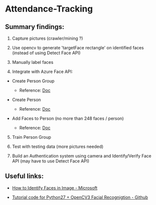 # Attendance-Tracking

## Summary findings:

1. Capture pictures (crawler/mining ?)

2. Use opencv to generate 'targetFace rectangle' on identified faces (instead of using Detect Face API)

3. Manually label faces

4. Integrate with Azure Face API: 

  - Create Person Group
  
  	- Reference: [Doc](https://southeastasia.dev.cognitive.microsoft.com/docs/services/563879b61984550e40cbbe8d/operations/563879b61984550f30395244)
  
  - Create Person
  
  	- Reference: [Doc](https://southeastasia.dev.cognitive.microsoft.com/docs/services/563879b61984550e40cbbe8d/operations/563879b61984550f3039523c)
  
  - Add Faces to Person (no more than 248 faces / person)
  
  	- Reference: [Doc](https://southeastasia.dev.cognitive.microsoft.com/docs/services/563879b61984550e40cbbe8d/operations/563879b61984550f3039523b)

5. Train Person Group

6. Test with testing data (more pictures needed)

7. Build an Authentication system using camera and Identify/Verify Face API (may have to use Detect Face API)

## Useful links:

- [How to Identify Faces in Image - Microsoft](https://docs.microsoft.com/en-us/azure/cognitive-services/face/face-api-how-to-topics/howtoidentifyfacesinimage)

- [Tutorial code for Python27 + OpenCV3 Facial Recognigtion - Github](https://github.com/shantnu/Webcam-Face-Detect)
